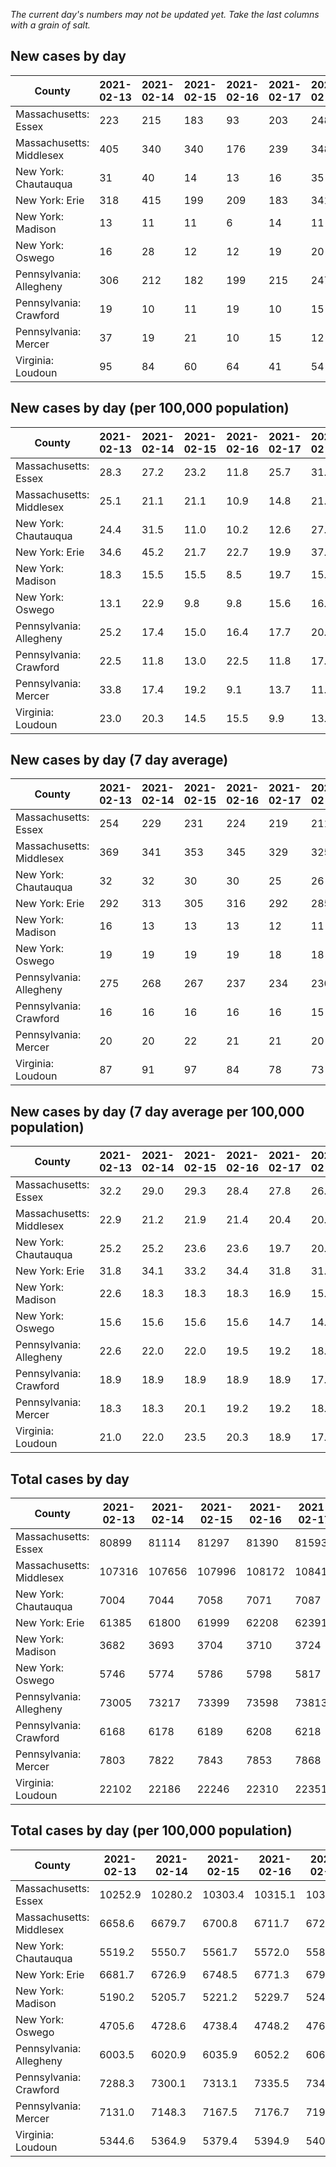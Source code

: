 _The current day's numbers may not be updated yet. Take the last columns with a grain of salt._
## New cases by day

| County | 2021-02-13 | 2021-02-14 | 2021-02-15 | 2021-02-16 | 2021-02-17 | 2021-02-18 | 2021-02-19 |
| --- | --- | --- | --- | --- | --- | --- | --- |
| Massachusetts: Essex | 223 | 215 | 183 | 93 | 203 | 248 |  |
| Massachusetts: Middlesex | 405 | 340 | 340 | 176 | 239 | 348 |  |
| New York: Chautauqua | 31 | 40 | 14 | 13 | 16 | 35 |  |
| New York: Erie | 318 | 415 | 199 | 209 | 183 | 341 |  |
| New York: Madison | 13 | 11 | 11 | 6 | 14 | 11 |  |
| New York: Oswego | 16 | 28 | 12 | 12 | 19 | 20 |  |
| Pennsylvania: Allegheny | 306 | 212 | 182 | 199 | 215 | 247 |  |
| Pennsylvania: Crawford | 19 | 10 | 11 | 19 | 10 | 15 |  |
| Pennsylvania: Mercer | 37 | 19 | 21 | 10 | 15 | 12 |  |
| Virginia: Loudoun | 95 | 84 | 60 | 64 | 41 | 54 |  |

## New cases by day (per 100,000 population)

| County | 2021-02-13 | 2021-02-14 | 2021-02-15 | 2021-02-16 | 2021-02-17 | 2021-02-18 | 2021-02-19 |
| --- | --- | --- | --- | --- | --- | --- | --- |
| Massachusetts: Essex | 28.3 | 27.2 | 23.2 | 11.8 | 25.7 | 31.4 |  |
| Massachusetts: Middlesex | 25.1 | 21.1 | 21.1 | 10.9 | 14.8 | 21.6 |  |
| New York: Chautauqua | 24.4 | 31.5 | 11.0 | 10.2 | 12.6 | 27.6 |  |
| New York: Erie | 34.6 | 45.2 | 21.7 | 22.7 | 19.9 | 37.1 |  |
| New York: Madison | 18.3 | 15.5 | 15.5 | 8.5 | 19.7 | 15.5 |  |
| New York: Oswego | 13.1 | 22.9 | 9.8 | 9.8 | 15.6 | 16.4 |  |
| Pennsylvania: Allegheny | 25.2 | 17.4 | 15.0 | 16.4 | 17.7 | 20.3 |  |
| Pennsylvania: Crawford | 22.5 | 11.8 | 13.0 | 22.5 | 11.8 | 17.7 |  |
| Pennsylvania: Mercer | 33.8 | 17.4 | 19.2 | 9.1 | 13.7 | 11.0 |  |
| Virginia: Loudoun | 23.0 | 20.3 | 14.5 | 15.5 | 9.9 | 13.1 |  |

## New cases by day (7 day average)

| County | 2021-02-13 | 2021-02-14 | 2021-02-15 | 2021-02-16 | 2021-02-17 | 2021-02-18 | 2021-02-19 |
| --- | --- | --- | --- | --- | --- | --- | --- |
| Massachusetts: Essex | 254 | 229 | 231 | 224 | 219 | 211 |  |
| Massachusetts: Middlesex | 369 | 341 | 353 | 345 | 329 | 325 |  |
| New York: Chautauqua | 32 | 32 | 30 | 30 | 25 | 26 |  |
| New York: Erie | 292 | 313 | 305 | 316 | 292 | 285 |  |
| New York: Madison | 16 | 13 | 13 | 13 | 12 | 11 |  |
| New York: Oswego | 19 | 19 | 19 | 19 | 18 | 18 |  |
| Pennsylvania: Allegheny | 275 | 268 | 267 | 237 | 234 | 230 |  |
| Pennsylvania: Crawford | 16 | 16 | 16 | 16 | 16 | 15 |  |
| Pennsylvania: Mercer | 20 | 20 | 22 | 21 | 21 | 20 |  |
| Virginia: Loudoun | 87 | 91 | 97 | 84 | 78 | 73 |  |

## New cases by day (7 day average per 100,000 population)

| County | 2021-02-13 | 2021-02-14 | 2021-02-15 | 2021-02-16 | 2021-02-17 | 2021-02-18 | 2021-02-19 |
| --- | --- | --- | --- | --- | --- | --- | --- |
| Massachusetts: Essex | 32.2 | 29.0 | 29.3 | 28.4 | 27.8 | 26.7 |  |
| Massachusetts: Middlesex | 22.9 | 21.2 | 21.9 | 21.4 | 20.4 | 20.2 |  |
| New York: Chautauqua | 25.2 | 25.2 | 23.6 | 23.6 | 19.7 | 20.5 |  |
| New York: Erie | 31.8 | 34.1 | 33.2 | 34.4 | 31.8 | 31.0 |  |
| New York: Madison | 22.6 | 18.3 | 18.3 | 18.3 | 16.9 | 15.5 |  |
| New York: Oswego | 15.6 | 15.6 | 15.6 | 15.6 | 14.7 | 14.7 |  |
| Pennsylvania: Allegheny | 22.6 | 22.0 | 22.0 | 19.5 | 19.2 | 18.9 |  |
| Pennsylvania: Crawford | 18.9 | 18.9 | 18.9 | 18.9 | 18.9 | 17.7 |  |
| Pennsylvania: Mercer | 18.3 | 18.3 | 20.1 | 19.2 | 19.2 | 18.3 |  |
| Virginia: Loudoun | 21.0 | 22.0 | 23.5 | 20.3 | 18.9 | 17.7 |  |

## Total cases by day

| County | 2021-02-13 | 2021-02-14 | 2021-02-15 | 2021-02-16 | 2021-02-17 | 2021-02-18 | 2021-02-19 |
| --- | --- | --- | --- | --- | --- | --- | --- |
| Massachusetts: Essex | 80899 | 81114 | 81297 | 81390 | 81593 | 81841 |  |
| Massachusetts: Middlesex | 107316 | 107656 | 107996 | 108172 | 108411 | 108759 |  |
| New York: Chautauqua | 7004 | 7044 | 7058 | 7071 | 7087 | 7122 |  |
| New York: Erie | 61385 | 61800 | 61999 | 62208 | 62391 | 62732 |  |
| New York: Madison | 3682 | 3693 | 3704 | 3710 | 3724 | 3735 |  |
| New York: Oswego | 5746 | 5774 | 5786 | 5798 | 5817 | 5837 |  |
| Pennsylvania: Allegheny | 73005 | 73217 | 73399 | 73598 | 73813 | 74060 |  |
| Pennsylvania: Crawford | 6168 | 6178 | 6189 | 6208 | 6218 | 6233 |  |
| Pennsylvania: Mercer | 7803 | 7822 | 7843 | 7853 | 7868 | 7880 |  |
| Virginia: Loudoun | 22102 | 22186 | 22246 | 22310 | 22351 | 22405 |  |

## Total cases by day (per 100,000 population)

| County | 2021-02-13 | 2021-02-14 | 2021-02-15 | 2021-02-16 | 2021-02-17 | 2021-02-18 | 2021-02-19 |
| --- | --- | --- | --- | --- | --- | --- | --- |
| Massachusetts: Essex | 10252.9 | 10280.2 | 10303.4 | 10315.1 | 10340.9 | 10372.3 |  |
| Massachusetts: Middlesex | 6658.6 | 6679.7 | 6700.8 | 6711.7 | 6726.5 | 6748.1 |  |
| New York: Chautauqua | 5519.2 | 5550.7 | 5561.7 | 5572.0 | 5584.6 | 5612.2 |  |
| New York: Erie | 6681.7 | 6726.9 | 6748.5 | 6771.3 | 6791.2 | 6828.3 |  |
| New York: Madison | 5190.2 | 5205.7 | 5221.2 | 5229.7 | 5249.4 | 5264.9 |  |
| New York: Oswego | 4705.6 | 4728.6 | 4738.4 | 4748.2 | 4763.8 | 4780.2 |  |
| Pennsylvania: Allegheny | 6003.5 | 6020.9 | 6035.9 | 6052.2 | 6069.9 | 6090.2 |  |
| Pennsylvania: Crawford | 7288.3 | 7300.1 | 7313.1 | 7335.5 | 7347.4 | 7365.1 |  |
| Pennsylvania: Mercer | 7131.0 | 7148.3 | 7167.5 | 7176.7 | 7190.4 | 7201.3 |  |
| Virginia: Loudoun | 5344.6 | 5364.9 | 5379.4 | 5394.9 | 5404.8 | 5417.9 |  |
